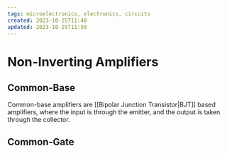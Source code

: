 ```yaml
---
tags: microelectronics, electronics, circuits
created: 2023-10-25T11:48
updated: 2023-10-25T11:50
---
```


# Non-Inverting Amplifiers

## Common-Base

Common-base amplifiers are [[Bipolar Junction Transistor|BJT]] based amplifiers, where the input is through the emitter, and the output is taken through the collector.

## Common-Gate
